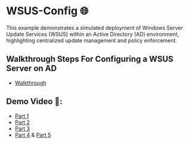 # WSUS-Config 🌐
This example demonstrates a simulated deployment of Windows Server Update Services (WSUS) within an Active Directory (AD) environment, highlighting centralized update management and policy enforcement.
## Walkthrough Steps For Configuring a WSUS Server on AD
- [Walkthrough](Walkthrough.md)
## Demo Video 🎥:
- [Part 1](https://www.loom.com/share/1d9902ebb6504ea593f6a1adc95a6b40?sid=7cb1cb27-8cd3-41a7-8b64-2bf85fc5e2b9)
- [Part 2](https://www.loom.com/share/4b77260438f04a9fa03273755d15b367?sid=1eaa27d8-49cd-4ded-ad26-db98fc7cb907)
- [Part 3](https://www.loom.com/share/67953f9d31b14337b86bb3642b842fd0?sid=139c2437-9277-4b49-aa5e-ce0243589c4f)
- [Part 4](https://www.loom.com/share/e1dcb182e1544fc78b8fa162dd687201?sid=48311d62-ce9d-440c-9616-eb5adec2d751) & [Part 5](https://www.loom.com/share/3fec99466a634cd5889fae2d9178358a?sid=9753dd49-e651-44e6-b038-d47074503254)
